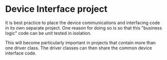 ﻿# Device Interface project

It is best practice to place the device communications and interfacing code in its own separate project. One reason for doing so is so that this "business logic" code can be unit tested in isolation.

This will become particularly important in projects that contain more than one driver class. The driver classes can then share the common device interface code.